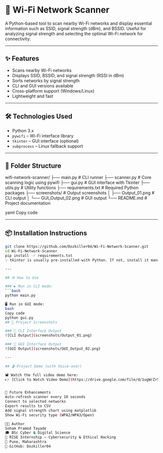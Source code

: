 # 📶 Wi-Fi Network Scanner

A Python-based tool to scan nearby Wi-Fi networks and display essential information such as SSID, signal strength (dBm), and BSSID. Useful for analyzing signal strength and selecting the optimal Wi-Fi network for connectivity.

---

## ✨ Features

- Scans nearby Wi-Fi networks
- Displays SSID, BSSID, and signal strength (RSSI in dBm)
- Sorts networks by signal strength
- CLI and GUI versions available
- Cross-platform support (Windows/Linux)
- Lightweight and fast

---

## 🛠️ Technologies Used

- Python 3.x
- `pywifi` – Wi-Fi interface library
- `tkinter` – GUI interface (optional)
- `subprocess` – Linux fallback support

---

## 📁 Folder Structure

wifi-network-scanner/
├── main.py # CLI runner
├── scanner.py # Core scanning logic using pywifi
├── gui.py # GUI interface with Tkinter
├── utils.py # Utility functions
├── requirements.txt # Required Python packages
├── screenshots/ # Output screenshots
│ ├── Output_01.png # CLI output
│ └── GUI_Output_02.png # GUI output
└── README.md # Project documentation

yaml
Copy code

---

## 📦 Installation Instructions

```bash
git clone https://github.com/Dozkiller04/Wi-Fi-Network-Scanner.git
cd Wi-Fi-Network-Scanner
pip install -r requirements.txt
💡 tkinter is usually pre-installed with Python. If not, install it manually.

---

## ⚙️ How to Use

### ▶️ Run in CLI mode:
```bash
python main.py

🖥️ Run in GUI mode:
bash
Copy code
python gui.py
## 📸 Project Screenshots

### 🔹 CLI Interface Output  
![CLI Output](screenshots/Output_01.png)

### 🔹 GUI Interface Output  
![GUI Output](screenshots/GUI_Output_02.png)

---

## 🎬 Project Demo (with Voice-over)

📽️ Watch the full video demo here:  
👉 [Click to Watch Video Demo](https://drive.google.com/file/d/1ugWrZr5Hl_Sy-oab5A3zvt5uaHNzHNUs/view?usp=drive_link)


🚀 Future Enhancements
Auto-refresh scanner every 10 seconds
Connect to selected networks
Export results to CSV
Add signal strength chart using matplotlib
Show Wi-Fi security type (WPA2/WPA3/Open)

👨‍💻 Author
Soham Pramod Tayade
🎓 BSc Cyber & Digital Science
🏢 RISE Internship – Cybersecurity & Ethical Hacking
📍 Pune, Maharashtra
🔗 GitHub: Dozkiller04
